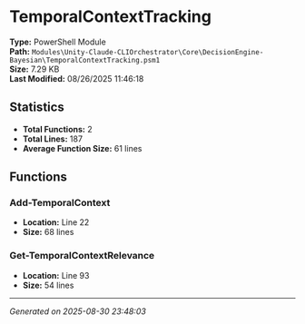 # TemporalContextTracking

**Type:** PowerShell Module  
**Path:** `Modules\Unity-Claude-CLIOrchestrator\Core\DecisionEngine-Bayesian\TemporalContextTracking.psm1`  
**Size:** 7.29 KB  
**Last Modified:** 08/26/2025 11:46:18  

## Statistics

- **Total Functions:** 2
- **Total Lines:** 187
- **Average Function Size:** 61 lines

## Functions


### Add-TemporalContext

- **Location:** Line 22
- **Size:** 68 lines

 
### Get-TemporalContextRelevance

- **Location:** Line 93
- **Size:** 54 lines



---
*Generated on 2025-08-30 23:48:03*
